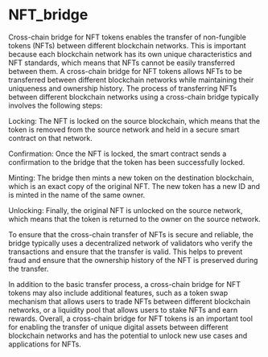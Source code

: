 # NFT_bridge

Cross-chain bridge for NFT tokens enables the transfer of non-fungible tokens (NFTs) between different blockchain networks. This is important because each blockchain network has its own unique characteristics and NFT standards, which means that NFTs cannot be easily transferred between them. A cross-chain bridge for NFT tokens allows NFTs to be transferred between different blockchain networks while maintaining their uniqueness and ownership history.
The process of transferring NFTs between different blockchain networks using a cross-chain bridge typically involves the following steps:

Locking: The NFT is locked on the source blockchain, which means that the token is removed from the source network and held in a secure smart contract on that network.

Confirmation: Once the NFT is locked, the smart contract sends a confirmation to the bridge that the token has been successfully locked.

Minting: The bridge then mints a new token on the destination blockchain, which is an exact copy of the original NFT. The new token has a new ID and is minted in the name of the same owner.

Unlocking: Finally, the original NFT is unlocked on the source network, which means that the token is returned to the owner on the source network.

To ensure that the cross-chain transfer of NFTs is secure and reliable, the bridge typically uses a decentralized network of validators who verify the transactions and ensure that the transfer is valid. This helps to prevent fraud and ensure that the ownership history of the NFT is preserved during the transfer.

In addition to the basic transfer process, a cross-chain bridge for NFT tokens may also include additional features, such as a token swap mechanism that allows users to trade NFTs between different blockchain networks, or a liquidity pool that allows users to stake NFTs and earn rewards.
Overall, a cross-chain bridge for NFT tokens is an important tool for enabling the transfer of unique digital assets between different blockchain networks and has the potential to unlock new use cases and applications for NFTs.
